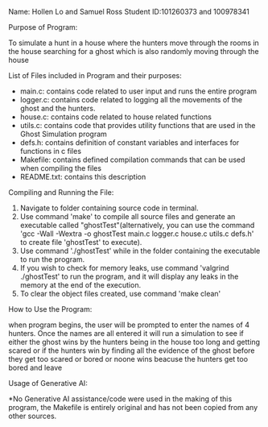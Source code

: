 Name: Hollen Lo and Samuel Ross
Student ID:101260373 and 100978341

Purpose of Program:

To simulate a hunt in a house where the hunters move through the rooms in the house searching for a ghost which is also randomly moving through the house

List of Files included in Program and their purposes:

- main.c: contains code related to user input and runs the entire program
- logger.c: contains code related to logging all the movements of the ghost and the hunters.
- house.c: contains code related to house related functions
- utils.c: contains code that provides utility functions that are used in the Ghost Simulation program
- defs.h: contains definition of constant variables and interfaces for functions in c files
- Makefile: contains defined compilation commands that can be used when compiling the files
- README.txt: contains this description

Compiling and Running the File:

1. Navigate to folder containing source code in terminal.
2. Use command 'make' to compile all source files and generate an executable called "ghostTest"(alternatively,  you can use the command 'gcc -Wall -Wextra -o ghostTest main.c logger.c house.c utils.c defs.h' to create file 'ghostTest' to execute).
3. Use command './ghostTest' while in the folder containing the executable to run the program.
4. If you wish to check for memory leaks, use command 'valgrind ./ghostTest' to run the program, and it will display any leaks in the memory at the end of the execution.
5. To clear the object files created, use command 'make clean'

How to Use the Program:

when program begins, the user will be prompted to enter the names of 4 hunters. Once the names are all entered it will run a simulation to see if either the ghost wins by the hunters being in the house too long and getting scared or if the hunters win by finding all the evidence of the ghost before they get too scared or bored or noone wins beacuse the hunters get too bored and leave

Usage of Generative AI:

*No Generative AI assistance/code were used in the making of this program, the Makefile is entirely original and has not been copied from any other sources.
